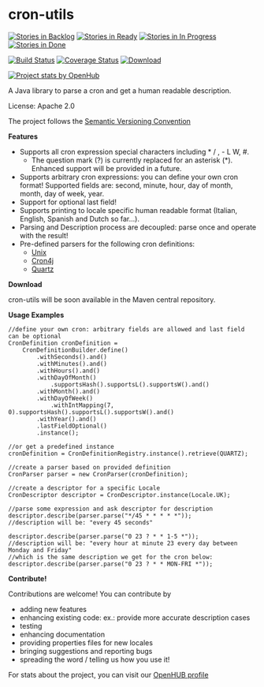 cron-utils
===========

[![Stories in Backlog](https://badge.waffle.io/jmrozanec/cron-utils.svg?label=backlog&title=Backlog)](http://waffle.io/jmrozanec/cron-utils)
[![Stories in Ready](https://badge.waffle.io/jmrozanec/cron-utils.svg?label=ready&title=Ready)](http://waffle.io/jmrozanec/cron-utils)
[![Stories in In Progress](https://badge.waffle.io/jmrozanec/cron-utils.svg?label=inprogress&title=InProgress)](http://waffle.io/jmrozanec/cron-utils)
[![Stories in Done](https://badge.waffle.io/jmrozanec/cron-utils.svg?label=done&title=Done)](http://waffle.io/jmrozanec/cron-utils)

[![Build Status](https://travis-ci.org/jmrozanec/cron-utils.png?branch=master)](https://travis-ci.org/jmrozanec/cron-utils)
[![Coverage Status](https://coveralls.io/repos/jmrozanec/cron-utils/badge.png)](https://coveralls.io/r/jmrozanec/cron-utils)
[ ![Download](https://api.bintray.com/packages/jmrozanec/cron-utils/cron-utils/images/download.png) ](https://bintray.com/jmrozanec/cron-utils/cron-utils/_latestVersion)

[![Project stats by OpenHub](https://www.openhub.net/p/cron-utils/widgets/project_thin_badge.gif)](https://www.openhub.net/p/cron-utils/)

A Java library to parse a cron and get a human readable description.

License: Apache 2.0

The project follows the [Semantic Versioning Convention](http://semver.org/)

**Features**

 * Supports all cron expression special characters including * / , - L W, #.
    * The question mark (?) is currently replaced for an asterisk (*). Enhanced support will be provided in a future.
 * Supports arbitrary cron expressions: you can define your own cron format! Supported fields are: second, minute, hour, day of month, month, day of week, year.
 * Support for optional last field!
 * Supports printing to locale specific human readable format (Italian, English, Spanish and Dutch so far...).
 * Parsing and Description process are decoupled: parse once and operate with the result!
 * Pre-defined parsers for the following cron definitions:
    * [Unix](http://www.unix.com/man-page/linux/5/crontab/)
    * [Cron4j](http://www.sauronsoftware.it/projects/cron4j/)
    * [Quartz](http://quartz-scheduler.org/)

**Download**

cron-utils will be soon available in the Maven central repository.

**Usage Examples**

    //define your own cron: arbitrary fields are allowed and last field can be optional
    CronDefinition cronDefinition =
        CronDefinitionBuilder.define()
            .withSeconds().and()
            .withMinutes().and()
            .withHours().and()
            .withDayOfMonth()
                .supportsHash().supportsL().supportsW().and()
            .withMonth().and()
            .withDayOfWeek()
                .withIntMapping(7, 0).supportsHash().supportsL().supportsW().and()
            .withYear().and()
            .lastFieldOptional()
            .instance();

    //or get a predefined instance
    cronDefinition = CronDefinitionRegistry.instance().retrieve(QUARTZ);

    //create a parser based on provided definition
    CronParser parser = new CronParser(cronDefinition);

    //create a descriptor for a specific Locale
    CronDescriptor descriptor = CronDescriptor.instance(Locale.UK);

    //parse some expression and ask descriptor for description
    descriptor.describe(parser.parse("*/45 * * * * *"));
    //description will be: "every 45 seconds"

    descriptor.describe(parser.parse("0 23 ? * * 1-5 *"));
    //description will be: "every hour at minute 23 every day between Monday and Friday"
    //which is the same description we get for the cron below:
    descriptor.describe(parser.parse("0 23 ? * * MON-FRI *"));

**Contribute!**

Contributions are welcome! You can contribute by
 * adding new features
 * enhancing existing code: ex.: provide more accurate description cases
 * testing
 * enhancing documentation
 * providing properties files for new locales
 * bringing suggestions and reporting bugs
 * spreading the word / telling us how you use it!


For stats about the project, you can visit our [OpenHUB profile](https://www.openhub.net/p/cron-utils)
